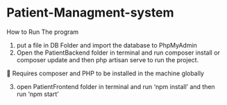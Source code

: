 # Patient-Managment-system
How to Run The program
1.	put a file in DB Folder and import the database to PhpMyAdmin
2.	 Open the PatientBackend folder in terminal and run composer install or composer update and then php artisan serve to run the project.

	Requires composer and PHP to be installed in the machine globally

3.	open PatientFrontend folder in terminal and run ‘npm install’ and then run ‘npm start’
